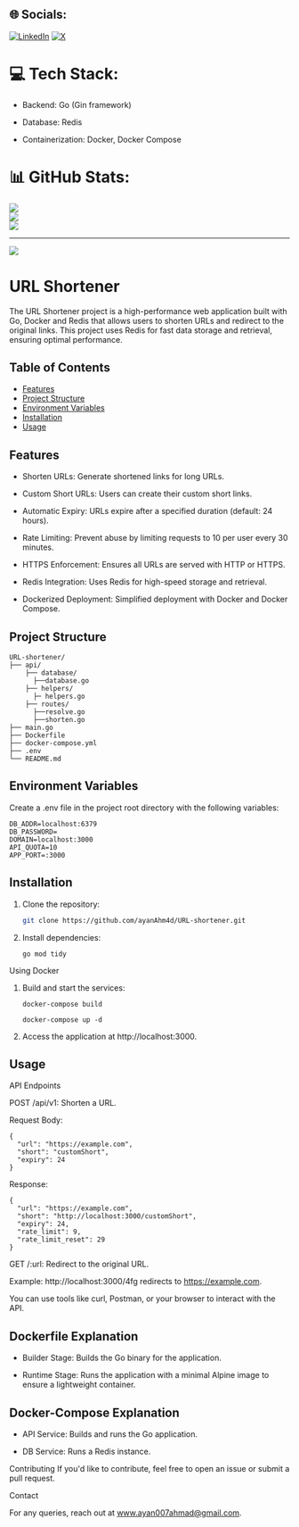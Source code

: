 
## 🌐 Socials:
[![LinkedIn](https://img.shields.io/badge/LinkedIn-%230077B5.svg?logo=linkedin&logoColor=white)](https://linkedin.com/in/www.linkedin.com/in/ayanahmad15) [![X](https://img.shields.io/badge/X-black.svg?logo=X&logoColor=white)](https://x.com/ayanAhm4d) 

# 💻 Tech Stack:
- Backend: Go (Gin framework)

- Database: Redis

- Containerization: Docker, Docker Compose
# 📊 GitHub Stats:
![](https://github-readme-stats.vercel.app/api?username=ayanAhm4d&theme=dark&hide_border=false&include_all_commits=false&count_private=false)<br/>
![](https://github-readme-streak-stats.herokuapp.com/?user=ayanAhm4d&theme=dark&hide_border=false)<br/>
![](https://github-readme-stats.vercel.app/api/top-langs/?username=ayanAhm4d&theme=dark&hide_border=false&include_all_commits=false&count_private=false&layout=compact)

---
[![](https://visitcount.itsvg.in/api?id=ayanAhm4d&icon=0&color=0)](https://visitcount.itsvg.in)

<!-- Proudly created with GPRM ( https://gprm.itsvg.in ) -->

# URL Shortener

The URL Shortener project is a high-performance web application built with Go, Docker and Redis that allows users to shorten URLs and redirect to the original links. This project uses Redis for fast data storage and retrieval, ensuring optimal performance.

## Table of Contents

- [Features](#features)
- [Project Structure](#project-structure)
- [Environment Variables](#environment-variables)
- [Installation](#installation)
- [Usage](#usage)


## Features

- Shorten URLs: Generate shortened links for long URLs.

- Custom Short URLs: Users can create their custom short links.

- Automatic Expiry: URLs expire after a specified duration (default: 24 hours).

- Rate Limiting: Prevent abuse by limiting requests to 10 per user every 30 minutes.

- HTTPS Enforcement: Ensures all URLs are served with HTTP or HTTPS.

- Redis Integration: Uses Redis for high-speed storage and retrieval.

- Dockerized Deployment: Simplified deployment with Docker and Docker Compose.

## Project Structure


```
URL-shortener/
├── api/
    ├── database/
	  ├──database.go
    ├── helpers/
	  ├─ helpers.go
    ├── routes/
	  ├──resolve.go
	  ├──shorten.go
├── main.go
├── Dockerfile
├── docker-compose.yml
├── .env
└── README.md
```
## Environment Variables

Create a .env file in the project root directory with the following variables:
```
DB_ADDR=localhost:6379
DB_PASSWORD=
DOMAIN=localhost:3000
API_QUOTA=10
APP_PORT=:3000
```


## Installation

1. Clone the repository:

   ```bash
   git clone https://github.com/ayanAhm4d/URL-shortener.git
   ```
2. Install dependencies:
   ```
   go mod tidy
   ```
Using Docker

1. Build and start the services:
   ```
   docker-compose build
   ```

   ```
   docker-compose up -d
   ```
2. Access the application at http://localhost:3000.

## Usage

API Endpoints

POST /api/v1: Shorten a URL.

Request Body:
```
{
  "url": "https://example.com",
  "short": "customShort",
  "expiry": 24
}
```
Response:
```
{
  "url": "https://example.com",
  "short": "http://localhost:3000/customShort",
  "expiry": 24,
  "rate_limit": 9,
  "rate_limit_reset": 29
}
```
GET /:url: Redirect to the original URL.

Example: http://localhost:3000/4fg redirects to https://example.com.


You can use tools like curl, Postman, or your browser to interact with the API.

## Dockerfile Explanation

- Builder Stage: Builds the Go binary for the application.

- Runtime Stage: Runs the application with a minimal Alpine image to ensure a lightweight container.

## Docker-Compose Explanation

- API Service: Builds and runs the Go application.

- DB Service: Runs a Redis instance.


Contributing
If you'd like to contribute, feel free to open an issue or submit a pull request.

Contact

For any queries, reach out at www.ayan007ahmad@gmail.com.
